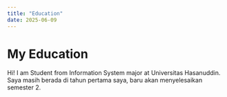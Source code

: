 ```yaml
---
title: "Education"
date: 2025-06-09
---
```


# My Education

Hi! I am Student from Information System major at Universitas Hasanuddin.
Saya masih berada di tahun pertama saya, baru akan menyelesaikan semester 2.